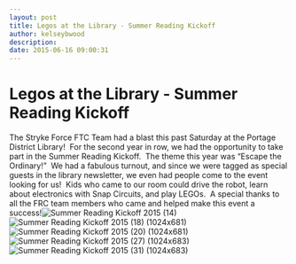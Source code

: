 ```yaml
---
layout: post
title: Legos at the Library - Summer Reading Kickoff
author: kelseybwood
description:
date: 2015-06-16 09:00:31
---
```


# Legos at the Library - Summer Reading Kickoff

The Stryke Force FTC Team had a blast this past Saturday at the Portage District Library!  For the second year in row, we had the opportunity to take part in the Summer Reading Kickoff.  The theme this year was “Escape the Ordinary!”  We had a fabulous turnout, and since we were tagged as special guests in the library newsletter, we even had people come to the event looking for us!  Kids who came to our room could drive the robot, learn about electronics with Snap Circuits, and play LEGOs.  A special thanks to all the FRC team members who came and helped make this event a success!![Summer Reading Kickoff 2015 \(14\)](/wp-content/uploads/2015/06/Summer-Reading-Kickoff-2015-14-199x300.jpg) ![Summer Reading Kickoff 2015 \(18\) \(1024x681\)](http://strykeforce.org/wp-content/uploads/2015/06/Summer-Reading-Kickoff-2015-18-1024x681-300x200.jpg) ![Summer Reading Kickoff 2015 \(20\) \(1024x681\)](http://strykeforce.org/wp-content/uploads/2015/06/Summer-Reading-Kickoff-2015-20-1024x681-300x200.jpg) ![Summer Reading Kickoff 2015 \(27\) \(1024x683\)](http://strykeforce.org/wp-content/uploads/2015/06/Summer-Reading-Kickoff-2015-27-1024x683-300x200.jpg) ![Summer Reading Kickoff 2015 \(31\) \(1024x683\)](http://strykeforce.org/wp-content/uploads/2015/06/Summer-Reading-Kickoff-2015-31-1024x683-300x200.jpg)
